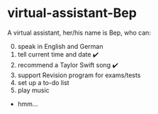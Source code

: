 # virtual-assistant-Bep

A virtual assistant, her/his name is Bep, who can:

0. speak in English and German 
1. tell current time and date  :heavy_check_mark:
2. recommend a Taylor Swift song   :heavy_check_mark:
3. support Revision program for exams/tests
4. set up a to-do list
5. play music

+ hmm...
